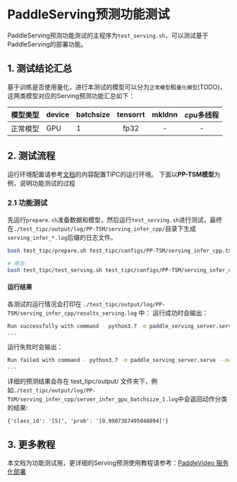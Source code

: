 # PaddleServing预测功能测试

PaddleServing预测功能测试的主程序为`test_serving.sh`，可以测试基于PaddleServing的部署功能。

## 1. 测试结论汇总

基于训练是否使用量化，进行本测试的模型可以分为`正常模型`和`量化模型`(TODO)，这两类模型对应的Serving预测功能汇总如下：

| 模型类型 |device | batchsize | tensorrt | mkldnn | cpu多线程 |
|  ----   |  ---- |   ----   |  :----:  |   :----:   |  :----:  |
| 正常模型 | GPU | 1 | fp32 | - | - |


## 2. 测试流程
运行环境配置请参考[文档](./install.md)的内容配置TIPC的运行环境。
下面以**PP-TSM模型**为例，说明功能测试的过程

### 2.1 功能测试
先运行`prepare.sh`准备数据和模型，然后运行`test_serving.sh`进行测试，最终在`./test_tipc/output/log/PP-TSM/serving_infer_cpp/`目录下生成`serving_infer_*.log`后缀的日志文件。

```bash
bash test_tipc/prepare.sh test_tipc/configs/PP-TSM/serving_infer_cpp.txt serving_infer_cpp

# 用法:
bash test_tipc/test_serving.sh test_tipc/configs/PP-TSM/serving_infer_cpp.txt
```

#### 运行结果

各测试的运行情况会打印在 `./test_tipc/output/log/PP-TSM/serving_infer_cpp/results_serving.log` 中：
运行成功时会输出：

```bash
Run successfully with command - python3.7 -m paddle_serving_server.serve --model ./ppTSM_serving_server/ --port 9993 &!
...
```

运行失败时会输出：

```bash
Run failed with command - python3.7 -m paddle_serving_server.serve --model ./ppTSM_serving_server/ --port 9993 &!
...
```

详细的预测结果会存在 test_tipc/output/ 文件夹下，例如`./test_tipc/output/log/PP-TSM/serving_infer_cpp/server_infer_gpu_batchsize_1.log`中会返回动作分类的结果:

```
{'class_id': '[5]', 'prob': '[0.9907387495040894]'}

```


## 3. 更多教程

本文档为功能测试用，更详细的Serving预测使用教程请参考：[PaddleVideo 服务化部署](../../deploy/cpp_serving/readme.md)
